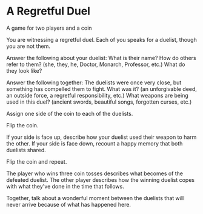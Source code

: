 # A Regretful Duel

A game for two players and a coin

You are witnessing a regretful duel.
Each of you speaks for a duelist, though you are not them.

Answer the following about your duelist:
What is their name?
How do others refer to them? (she, they, he, Doctor, Monarch, Professor, etc.)
What do they look like?

Answer the following together:
The duelists were once very close, but something has compelled them to fight. What was it? (an unforgivable deed, an outside force, a regretful responsibility, etc.)
What weapons are being used in this duel? (ancient swords, beautiful songs, forgotten curses, etc.)

Assign one side of the coin to each of the duelists.

Flip the coin.

If your side is face up, describe how your duelist used their weapon to harm the other.
If your side is face down, recount a happy memory that both duelists shared.

Flip the coin and repeat.

The player who wins three coin tosses describes what becomes of the defeated duelist.
The other player describes how the winning duelist copes with what they've done in the time that follows.

Together, talk about a wonderful moment between the duelists that will never arrive because of what has happened here.
